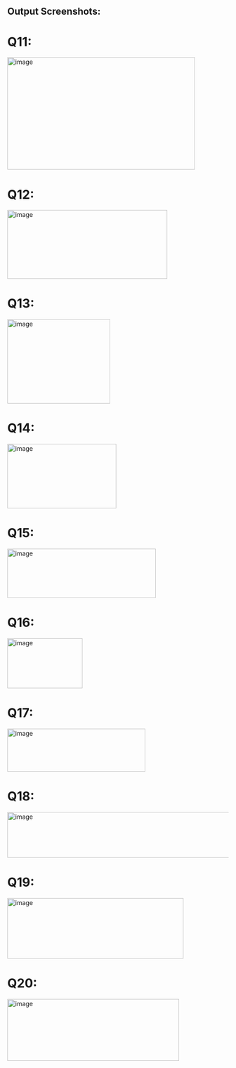 ## Output Screenshots: 

# Q11:
<img width="427" height="256" alt="image" src="https://github.com/user-attachments/assets/de4a0972-4973-476a-94e9-e02a0b84d597" />

# Q12:
<img width="364" height="157" alt="image" src="https://github.com/user-attachments/assets/23bf6ca3-02b2-4f10-bd40-0c872c709c0a" />

# Q13:
<img width="234" height="192" alt="image" src="https://github.com/user-attachments/assets/3de66da5-0476-4076-bc2e-3ece2b32f8f7" />

# Q14:
<img width="248" height="147" alt="image" src="https://github.com/user-attachments/assets/27a5628b-7986-487c-aa65-04fb37c633dd" />

# Q15:
<img width="338" height="112" alt="image" src="https://github.com/user-attachments/assets/25489ff4-9566-472c-81b0-7c0ccd076c74" />

# Q16:
<img width="171" height="114" alt="image" src="https://github.com/user-attachments/assets/44004e71-bec3-4699-a29e-f3e0de582bd3" />

# Q17:
<img width="314" height="98" alt="image" src="https://github.com/user-attachments/assets/984ddb30-53ea-4dbe-81a8-c8ecdfb8d658" />

# Q18:
<img width="542" height="104" alt="image" src="https://github.com/user-attachments/assets/0b235c49-d7f1-49bb-a277-9299cc5b3ef0" />

# Q19:
<img width="401" height="138" alt="image" src="https://github.com/user-attachments/assets/f5a0786c-77af-406c-93bb-de307198c1f5" />

# Q20:
<img width="391" height="141" alt="image" src="https://github.com/user-attachments/assets/5e79ef4e-69ea-4b5f-9e03-c2bda13b6bea" />
